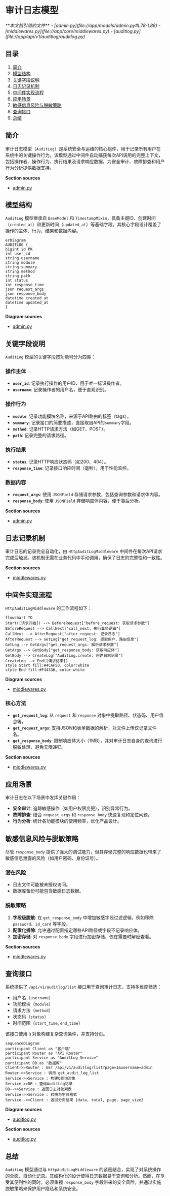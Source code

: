 # 审计日志模型

<cite>
**本文档引用的文件**  
- [admin.py](file://app/models/admin.py#L78-L88)
- [middlewares.py](file://app/core/middlewares.py)
- [auditlog.py](file://app/api/v1/auditlog/auditlog.py)
</cite>

## 目录
1. [简介](#简介)
2. [模型结构](#模型结构)
3. [关键字段说明](#关键字段说明)
4. [日志记录机制](#日志记录机制)
5. [中间件实现流程](#中间件实现流程)
6. [应用场景](#应用场景)
7. [敏感信息风险与脱敏策略](#敏感信息风险与脱敏策略)
8. [查询接口](#查询接口)
9. [总结](#总结)

## 简介
审计日志模型（`AuditLog`）是系统安全与运维的核心组件，用于记录所有用户在系统中的关键操作行为。该模型通过中间件自动捕获每次API调用的完整上下文，包括操作者、操作行为、执行结果及请求响应数据，为安全审计、故障排查和用户行为分析提供数据支持。

**Section sources**  
- [admin.py](file://app/models/admin.py#L78-L88)

## 模型结构
`AuditLog` 模型继承自 `BaseModel` 和 `TimestampMixin`，具备主键ID、创建时间（`created_at`）和更新时间（`updated_at`）等基础字段。其核心字段设计覆盖了操作的主体、行为、结果和数据内容。

```mermaid
erDiagram
AUDITLOG {
bigint id PK
int user_id
string username
string module
string summary
string method
string path
int status
int response_time
json request_args
json response_body
datetime created_at
datetime updated_at
}
```

**Diagram sources**  
- [admin.py](file://app/models/admin.py#L78-L88)

## 关键字段说明
`AuditLog` 模型的关键字段按功能可分为四类：

### 操作主体
- **`user_id`**: 记录执行操作的用户ID，用于唯一标识操作者。
- **`username`**: 记录操作者的用户名，便于直观识别。

### 操作行为
- **`module`**: 记录功能模块名称，来源于API路由的标签（tags）。
- **`summary`**: 记录接口的简要描述，直接取自API的`summary`字段。
- **`method`**: 记录HTTP请求方法（如GET、POST）。
- **`path`**: 记录完整的请求路径。

### 执行结果
- **`status`**: 记录HTTP响应状态码（如200、404）。
- **`response_time`**: 记录接口响应时间（毫秒），用于性能监控。

### 数据内容
- **`request_args`**: 使用 `JSONField` 存储请求参数，包括查询参数和请求体内容。
- **`response_body`**: 使用 `JSONField` 存储响应体内容，便于事后分析。

**Section sources**  
- [admin.py](file://app/models/admin.py#L78-L88)

## 日志记录机制
审计日志的记录完全自动化，由 `HttpAuditLogMiddleware` 中间件在每次API请求完成后触发。该机制无需在业务代码中手动调用，确保了日志的完整性和一致性。

**Section sources**  
- [middlewares.py](file://app/core/middlewares.py)

## 中间件实现流程
`HttpAuditLogMiddleware` 的工作流程如下：

```mermaid
flowchart TD
Start([请求开始]) --> BeforeRequest["before_request: 获取请求参数"]
BeforeRequest --> CallNext["call_next: 执行业务逻辑"]
CallNext --> AfterRequest["after_request: 记录日志"]
AfterRequest --> GetLog["get_request_log: 提取用户、路由信息"]
GetLog --> GetArgs["get_request_args: 解析请求参数"]
GetArgs --> GetBody["get_response_body: 获取响应体"]
GetBody --> CreateLog["AuditLog.create: 创建日志记录"]
CreateLog --> End([请求结束])
style Start fill:#4CAF50, color:white
style End fill:#F44336, color:white
```

**Diagram sources**  
- [middlewares.py](file://app/core/middlewares.py)

### 核心方法
- **`get_request_log`**: 从 `request` 和 `response` 对象中提取路径、状态码、用户信息等。
- **`get_request_args`**: 支持JSON和表单数据的解析，对文件上传仅记录文件名。
- **`get_response_body`**: 限制响应体大小（1MB），并对审计日志自身的查询进行脱敏处理，避免无限递归。

**Section sources**  
- [middlewares.py](file://app/core/middlewares.py)

## 应用场景
审计日志在以下场景中发挥关键作用：
- **安全审计**: 追踪敏感操作（如用户权限变更），识别异常行为。
- **故障排查**: 结合 `request_args` 和 `response_body` 快速复现和定位问题。
- **行为分析**: 统计各功能模块的使用频率，优化产品设计。

## 敏感信息风险与脱敏策略
尽管 `response_body` 提供了强大的调试能力，但其存储完整的响应数据也带来了敏感信息泄露的风险（如用户密码、身份证号）。

### 潜在风险
- 日志文件可能被未授权访问。
- 数据库备份可能包含敏感日志数据。

### 脱敏策略
1. **字段级脱敏**: 在 `get_response_body` 中增加敏感字段过滤逻辑，例如移除 `password`、`id_card` 等字段。
2. **配置化排除**: 允许通过配置指定哪些API路径或字段不记录响应体。
3. **加密存储**: 对 `response_body` 字段进行加密存储，仅在需要时解密查看。

**Section sources**  
- [middlewares.py](file://app/core/middlewares.py)

## 查询接口
系统提供了 `/api/v1/auditlog/list` 接口用于查询审计日志，支持多维度筛选：
- 用户名（`username`）
- 功能模块（`module`）
- 请求方法（`method`）
- 状态码（`status`）
- 时间范围（`start_time`, `end_time`）

该接口使用 `Q` 对象构建复杂查询条件，并支持分页。

```mermaid
sequenceDiagram
participant Client as "客户端"
participant Router as "API Router"
participant Service as "AuditLog Service"
participant DB as "数据库"
Client->>Router : GET /api/v1/auditlog/list?page=1&username=admin
Router->>Service : 调用 get_audit_log_list
Service->>Service : 构建Q查询对象
Service->>DB : 查询AuditLog记录
DB-->>Service : 返回日志对象列表
Service->>Service : 转换为字典格式
Service-->>Client : 返回分页结果 {data, total, page, page_size}
```

**Diagram sources**  
- [auditlog.py](file://app/api/v1/auditlog/auditlog.py)

**Section sources**  
- [auditlog.py](file://app/api/v1/auditlog/auditlog.py)

## 总结
`AuditLog` 模型通过与 `HttpAuditLogMiddleware` 的紧密结合，实现了对系统操作的全面、自动化记录。其结构化的设计使得日志数据易于查询和分析。然而，在享受其便利性的同时，必须重视 `response_body` 字段带来的安全风险，并通过实施脱敏策略来保护用户隐私和系统安全。